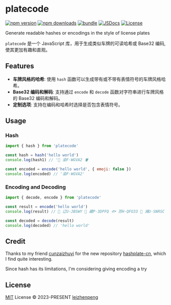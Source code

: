 # platecode

[![npm version][npm-version-src]][npm-version-href]
[![npm downloads][npm-downloads-src]][npm-downloads-href]
[![bundle][bundle-src]][bundle-href]
[![JSDocs][jsdocs-src]][jsdocs-href]
[![License][license-src]][license-href]

Generate readable hashes or encodings in the style of license plates

`platecode` 是一个 JavaScript 库，用于生成类似车牌的可读哈希或 Base32 编码,使其更加有趣和直观。

## Features
-  **车牌风格的哈希**: 使用 `hash` 函数可以生成带有或不带有表情符号的车牌风格哈希。
- **Base32 编码和解码**: 支持通过 `encode` 和 `decode` 函数对字符串进行车牌风格的 Base32 编码和解码。
- **定制选项**: 支持在编码和哈希时选择是否包含表情符号。

## Usage

### Hash
```js
import { hash } from 'platecode'

const hash = hash('hello world')
console.log(hash1) // '🍢 渝F·WGVA2 🪣

const encoded = encode('hello world', { emoji: false })
console.log(encoded) // '渝F·WGVA2'
```

### Encoding and Decoding
```js
import { decode, encode } from 'platecode'

const result = encode('hello world')
console.log(result) // 🎤 辽U·JBSWY 🥚 藏P·3DPFQ 🐟 苏H·QFO33 👞 湘U·SNRSC 🚿 琼M·CAAAA 🐱

const decoded = decode(result)
console.log(decoded) // 'hello world'
```
## Credit

Thanks to my friend [cunzaizhuyi](https://github.com/cunzaizhuyi) for the new repository [hashplate-cn](https://github.com/cunzaizhuyi/hashplate-cn), which I find quite interesting.

Since hash has its limitations, I'm considering giving encoding a try

## License

[MIT](./LICENSE) License © 2023-PRESENT [leizhenpeng](https://github.com/leizhenpeng)

<!-- Badges -->

[npm-version-src]: https://img.shields.io/npm/v/platecode?style=flat&colorA=080f12&colorB=1fa669
[npm-version-href]: https://npmjs.com/package/platecode
[npm-downloads-src]: https://img.shields.io/npm/dm/platecode?style=flat&colorA=080f12&colorB=1fa669
[npm-downloads-href]: https://npmjs.com/package/platecode
[bundle-src]: https://img.shields.io/bundlephobia/minzip/platecode?style=flat&colorA=080f12&colorB=1fa669&label=minzip
[bundle-href]: https://bundlephobia.com/result?p=platecode
[license-src]: https://img.shields.io/github/license/leizhenpeng/platecode.svg?style=flat&colorA=080f12&colorB=1fa669
[license-href]: https://github.com/leizhenpeng/platecode/blob/main/LICENSE
[jsdocs-src]: https://img.shields.io/badge/jsdocs-reference-080f12?style=flat&colorA=080f12&colorB=1fa669
[jsdocs-href]: https://www.jsdocs.io/package/platecode
